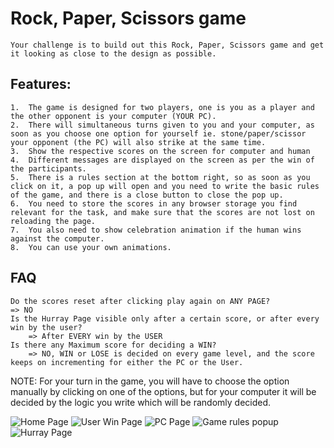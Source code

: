 # Rock, Paper, Scissors game
    Your challenge is to build out this Rock, Paper, Scissors game and get it looking as close to the design as possible.

## Features:
    1.	The game is designed for two players, one is you as a player and the other opponent is your computer (YOUR PC).
    2.	There will simultaneous turns given to you and your computer, as soon as you choose one option for yourself ie. stone/paper/scissor your opponent (the PC) will also strike at the same time.
    3.	Show the respective scores on the screen for computer and human
    4.	Different messages are displayed on the screen as per the win of the participants.
    5.	There is a rules section at the bottom right, so as soon as you click on it, a pop up will open and you need to write the basic rules of the game, and there is a close button to close the pop up.
    6.	You need to store the scores in any browser storage you find relevant for the task, and make sure that the scores are not lost on reloading the page.
    7.	You also need to show celebration animation if the human wins against the computer.
    8.	You can use your own animations. 

## FAQ 
    Do the scores reset after clicking play again on ANY PAGE?
    => NO
    Is the Hurray Page visible only after a certain score, or after every win by the user?
        => After EVERY win by the USER
    Is there any Maximum score for deciding a WIN?
        => NO, WIN or LOSE is decided on every game level, and the score keeps on incrementing for either the PC or the User.

NOTE: For your turn in the game, you will have to choose the option manually by clicking on one of the options, but for your computer it will be decided by the logic you write which will be randomly decided.


![Home Page](/UI/homePage.png)
![User Win Page](/UI/userWinPage.png)
![PC Page](/UI/pcWinPage.png)
![Game rules popup](/UI/gameRules.png)
![Hurray Page](/UI/hurrayUI.png)